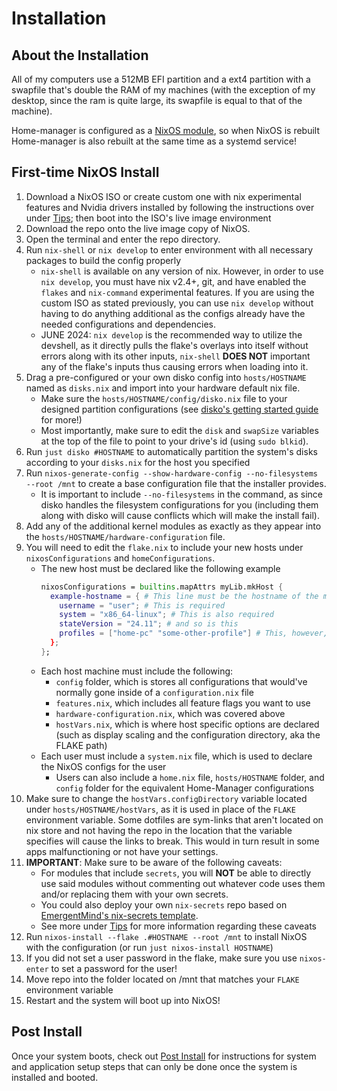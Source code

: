 # Installation

## About the Installation

All of my computers use a 512MB EFI partition and a ext4 partition with a swapfile that's double the RAM of my machines (with the exception of my desktop, since the ram is quite large, its swapfile is equal to that of the machine).

Home-manager is configured as a [NixOS module](https://nix-community.github.io/home-manager/index.xhtml#sec-install-nixos-module), so when NixOS is rebuilt Home-manager is also rebuilt at the same time as a systemd service!

## First-time NixOS Install

1. Download a NixOS ISO or create custom one with nix experimental features and Nvidia drivers installed by following the instructions over under [Tips](tips.md); then boot into the ISO's live image environment
2. Download the repo onto the live image copy of NixOS.
3. Open the terminal and enter the repo directory.
4. Run `nix-shell` or `nix develop` to enter environment with all necessary packages to build the config properly
   - `nix-shell` is available on any version of nix. However, in order to use `nix develop`, you must have nix v2.4+, git, and have enabled the `flakes` and `nix-command` experimental features. If you are using the custom ISO as stated previously, you can use `nix develop` without having to do anything additional as the configs already have the needed configurations and dependencies.
   - JUNE 2024: `nix develop` is the recommended way to utilize the devshell, as it directly pulls the flake's overlays into itself without errors along with its other inputs, `nix-shell` **DOES NOT** important any of the flake's inputs thus causing errors when loading into it.
5. Drag a pre-configured or your own disko config into `hosts/HOSTNAME` named as `disks.nix` and import into your hardware default nix file.
   - Make sure the `hosts/HOSTNAME/config/disko.nix` file to your designed partition configurations (see [disko's getting started guide](https://github.com/nix-community/disko/blob/master/docs/quickstart.md) for more!)
   - Most importantly, make sure to edit the `disk` and `swapSize` variables at the top of the file to point to your drive's id (using `sudo blkid`).
6. Run `just disko #HOSTNAME` to automatically partition the system's disks according to your `disks.nix` for the host you specified
7. Run `nixos-generate-config --show-hardware-config --no-filesystems --root /mnt` to create a base configuration file that the installer provides.
   - It is important to include `--no-filesystems` in the command, as since disko handles the filesystem configurations for you (including them along with disko will cause conflicts which will make the install fail).
8. Add any of the additional kernel modules as exactly as they appear into the `hosts/HOSTNAME/hardware-configuration` file.
9. You will need to edit the `flake.nix` to include your new hosts under `nixosConfigurations` and `homeConfigurations`.
   - The new host must be declared like the following example
     ```nix
     nixosConfigurations = builtins.mapAttrs myLib.mkHost {
       example-hostname = { # This line must be the hostname of the machine
         username = "user"; # This is required
         system = "x86_64-linux"; # This is also required
         stateVersion = "24.11"; # and so is this
         profiles = ["home-pc" "some-other-profile"] # This, however, is optional
       };
     };
     ```
   - Each host machine must include the following:
     - `config` folder, which is stores all configurations that would've normally gone inside of a `configuration.nix` file
     - `features.nix`, which includes all feature flags you want to use
     - `hardware-configuration.nix`, which was covered above
     - `hostVars.nix`, which is where host specific options are declared (such as display scaling and the configuration directory, aka the FLAKE path)
   - Each user must include a `system.nix` file, which is used to declare the NixOS configs for the user
     - Users can also include a `home.nix` file, `hosts/HOSTNAME` folder, and `config` folder for the equivalent Home-Manager configurations
10. Make sure to change the `hostVars.configDirectory` variable located under `hosts/HOSTNAME/hostVars`, as it is used in place of the `FLAKE` environment variable. Some dotfiles are sym-links that aren't located on nix store and not having the repo in the location that the variable specifies will cause the links to break. This would in turn result in some apps malfunctioning or not have your settings.
11. **IMPORTANT**: Make sure to be aware of the following caveats:
    - For modules that include `secrets`, you will **NOT** be able to directly use said modules without commenting out whatever code uses them and/or replacing them with your own secrets.
    - You could also deploy your own `nix-secrets` repo based on [EmergentMind's nix-secrets template](https://github.com/EmergentMind/nix-secrets-reference).
    - See more under [Tips](tips.md) for more information regarding these caveats
12. Run `nixos-install --flake .#HOSTNAME --root /mnt` to install NixOS with the configuration (or run `just nixos-install HOSTNAME`)
13. If you did not set a user password in the flake, make sure you use `nixos-enter` to set a password for the user!
14. Move repo into the folder located on /mnt that matches your `FLAKE` environment variable
15. Restart and the system will boot up into NixOS!

## Post Install

Once your system boots, check out [Post Install](post-install.md) for instructions for system and application setup steps that can only be done once the system is installed and booted.
